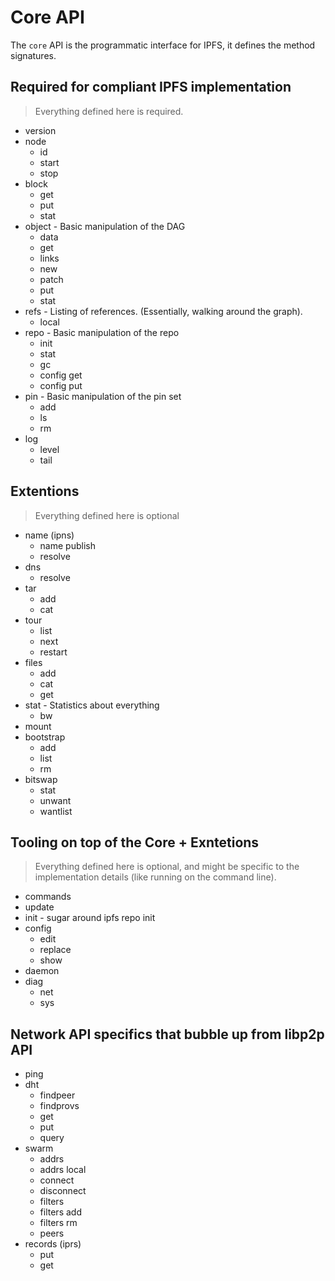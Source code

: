 # Core API

The `core` API is the programmatic interface for IPFS, it defines the method signatures.

## Required for compliant IPFS implementation

> Everything defined here is required.

- version
- node
  - id
  - start
  - stop
- block
  - get
  - put
  - stat
- object - Basic manipulation of the DAG
  - data
  - get
  - links
  - new
  - patch
  - put
  - stat
- refs - Listing of references. (Essentially, walking around the graph).
  - local
- repo - Basic manipulation of the repo
  - init
  - stat
  - gc
  - config get
  - config put
- pin - Basic manipulation of the pin set
  - add
  - ls
  - rm
- log
  - level
  - tail

## Extentions

> Everything defined here is optional

- name (ipns)
  - name publish
  - resolve
- dns
  - resolve
- tar
  - add
  - cat
- tour
  - list
  - next
  - restart
- files
  - add
  - cat
  - get
- stat - Statistics about everything
  - bw
- mount
- bootstrap
  - add
  - list
  - rm
- bitswap
  - stat
  - unwant
  - wantlist


## Tooling on top of the Core + Exntetions

> Everything defined here is optional, and might be specific to the implementation details (like running on the command line).

- commands
- update
- init - sugar around ipfs repo init
- config
  - edit
  - replace
  - show
- daemon
- diag
  - net
  - sys

## Network API specifics that bubble up from libp2p API

- ping
- dht
  - findpeer
  - findprovs
  - get
  - put
  - query
- swarm
  - addrs
  - addrs local
  - connect
  - disconnect
  - filters
  - filters add
  - filters rm
  - peers
- records (iprs)
  - put
  - get
